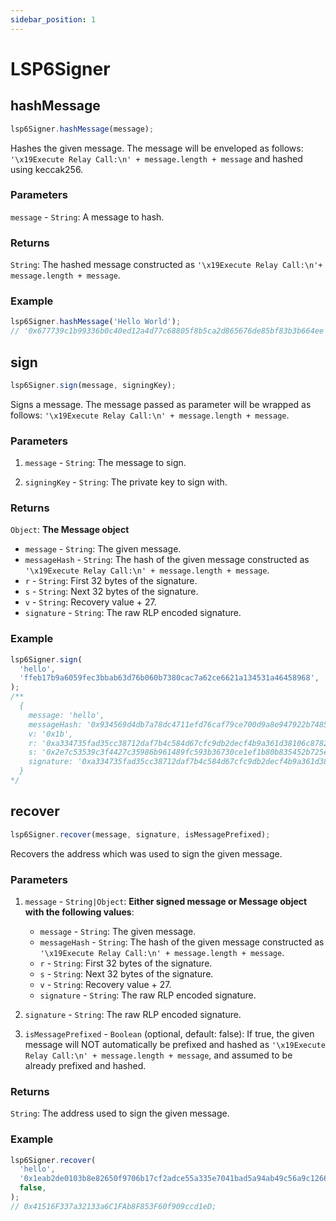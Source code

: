```yaml
---
sidebar_position: 1
---
```


# LSP6Signer

## hashMessage

```javascript
lsp6Signer.hashMessage(message);
```

Hashes the given message. The message will be enveloped as follows: `'\x19Execute Relay Call:\n' + message.length + message` and hashed using keccak256.

### Parameters

`message` - `String`: A message to hash.

### Returns

`String`: The hashed message constructed as `'\x19Execute Relay Call:\n'+ message.length + message`.

### Example

```javascript
lsp6Signer.hashMessage('Hello World');
// '0x677739c1b99336b0c40ed12a4d77c68805f8b5ca2d865676de85bf83b3b664ee';
```

## sign

```javascript
lsp6Signer.sign(message, signingKey);
```

Signs a message. The message passed as parameter will be wrapped as follows: `'\x19Execute Relay Call:\n' + message.length + message`.

### Parameters

1. `message` - `String`: The message to sign.

2. `signingKey` - `String`: The private key to sign with.

### Returns

`Object`: **The Message object**

- `message` - `String`: The given message.
- `messageHash` - `String`: The hash of the given message constructed as `'\x19Execute Relay Call:\n' + message.length + message`.
- `r` - `String`: First 32 bytes of the signature.
- `s` - `String`: Next 32 bytes of the signature.
- `v` - `String`: Recovery value + 27.
- `signature` - `String`: The raw RLP encoded signature.

### Example

```javascript
lsp6Signer.sign(
  'hello',
  'ffeb17b9a6059fec3bbab63d76b060b7380cac7a62ce6621a134531a46458968',
);
/**
  {
    message: 'hello',
    messageHash: '0x934569d4db7a78dc4711efd76caf79ce700d9a8e947922b7485517cec1d61020',
    v: '0x1b',
    r: '0xa334735fad35cc38712daf7b4c584d67cfc9db2decf4b9a361d38106c87826d7',
    s: '0x2e7c53539c3f4427c35986b961489fc593b36730ce1ef1b80b835452b725e8e4',
    signature: '0xa334735fad35cc38712daf7b4c584d67cfc9db2decf4b9a361d38106c87826d72e7c53539c3f4427c35986b961489fc593b36730ce1ef1b80b835452b725e8e41b'
  }
*/
```

## recover

```javascript
lsp6Signer.recover(message, signature, isMessagePrefixed);
```

Recovers the address which was used to sign the given message.

### Parameters

1. `message` - `String|Object`: **Either signed message or Message object with the following values**:

   - `message` - `String`: The given message.
   - `messageHash` - `String`: The hash of the given message constructed as `'\x19Execute Relay Call:\n' + message.length + message`.
   - `r` - `String`: First 32 bytes of the signature.
   - `s` - `String`: Next 32 bytes of the signature.
   - `v` - `String`: Recovery value + 27.
   - `signature` - `String`: The raw RLP encoded signature.

2. `signature` - `String`: The raw RLP encoded signature.
3. `isMessagePrefixed` - `Boolean` (optional, default: false): If true, the given message will NOT automatically be prefixed and hashed as `'\x19Execute Relay Call:\n' + message.length + message`, and assumed to be already prefixed and hashed.

### Returns

`String`: The address used to sign the given message.

### Example

```javascript
lsp6Signer.recover(
  'hello',
  '0x1eab2de0103b8e82650f9706b17cf2adce55a335e7041bad5a94ab49c56a9c12662e80a369ffa2a6a77fbeaad1f32653cbd74860c8fbc999b1fc47b8d1cb7d931c',
  false,
);
// 0x41516F337a32133a6C1FAb8F853F60f909ccd1eD;
```
